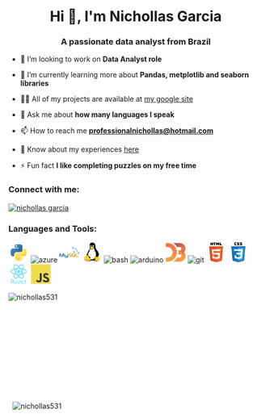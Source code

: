 <h1 align="center">Hi 👋, I'm Nichollas Garcia</h1>
<h3 align="center">A passionate data analyst from Brazil</h3>

- 🔭 I’m looking to work on **Data Analyst role**

- 🌱 I’m currently learning more about **Pandas, metplotlib and seaborn libraries**

- 👨‍💻 All of my projects are available at [my google site](https://sites.google.com/view/nichollasgarcia)

- 💬 Ask me about **how many languages I speak**

- 📫 How to reach me **professionalnichollas@hotmail.com**

- 📄 Know about my experiences [here](https://docs.google.com/document/d/1lNzxHN-zykLefnzhn1DBAlj9lFZTK430/edit?usp=drive_link&ouid=107260841767392717182&rtpof=true&sd=true)

- ⚡ Fun fact **I like completing puzzles on my free time**

<h3 align="left">Connect with me:</h3>
<p align="left">
<a href="https://linkedin.com/in/nichollas garcia" target="blank"><img align="center" src="https://raw.githubusercontent.com/rahuldkjain/github-profile-readme-generator/master/src/images/icons/Social/linked-in-alt.svg" alt="nichollas garcia" height="30" width="40" /></a>
</p>

<h3 align="left">Languages and Tools:</h3>
<p align="left"> 
  <img src="https://raw.githubusercontent.com/devicons/devicon/master/icons/python/python-original.svg" alt="python" width="40" height="40"/> </a> 
  <img src="https://www.vectorlogo.zone/logos/microsoft_azure/microsoft_azure-icon.svg" alt="azure" width="40" height="40" /> </a> 
  <img src="https://raw.githubusercontent.com/devicons/devicon/master/icons/mysql/mysql-original-wordmark.svg" alt="mysql" width="40" height="40" /> </a> 
  <img src="https://raw.githubusercontent.com/devicons/devicon/master/icons/linux/linux-original.svg" alt="linux" width="40" height="40" /> </a> 
  <img src="https://www.vectorlogo.zone/logos/gnu_bash/gnu_bash-icon.svg" alt="bash" width="40" height="40" /> </a> 
  <img src="https://cdn.worldvectorlogo.com/logos/arduino-1.svg" alt="arduino" width="40" height="40"/> </a> 
  <img src="https://raw.githubusercontent.com/devicons/devicon/master/icons/d3js/d3js-original.svg" alt="d3js" width="40" height="40" /> </a> 
  <img src="https://www.vectorlogo.zone/logos/git-scm/git-scm-icon.svg" alt="git" width="40" height="40" /> </a> 
  <img src="https://raw.githubusercontent.com/devicons/devicon/master/icons/html5/html5-original-wordmark.svg" alt="html5" width="40" height="40" /> </a> 
  <img src="https://raw.githubusercontent.com/devicons/devicon/master/icons/css3/css3-original-wordmark.svg" alt="css3" width="40" height="40" /> </a> 
  <img src="https://raw.githubusercontent.com/devicons/devicon/master/icons/react/react-original-wordmark.svg" alt="react" width="40" height="40" /> </a> 
  <img src="https://raw.githubusercontent.com/devicons/devicon/master/icons/javascript/javascript-original.svg" alt="javascript" width="40" height="40" /> </a>
  </p>

<p>
  <img align="left" src="https://github-readme-stats.vercel.app/api/top-langs?username=nichollas531&show_icons=true&locale=en&layout=compact" alt="nichollas531" width="505px" height="215px" padding=0 />
  &nbsp;
  <img align="center" src="https://github-readme-stats.vercel.app/api?username=nichollas531&show_icons=true&locale=en" alt="nichollas531" width="505px" height="215px" padding= 0/>
</p>
